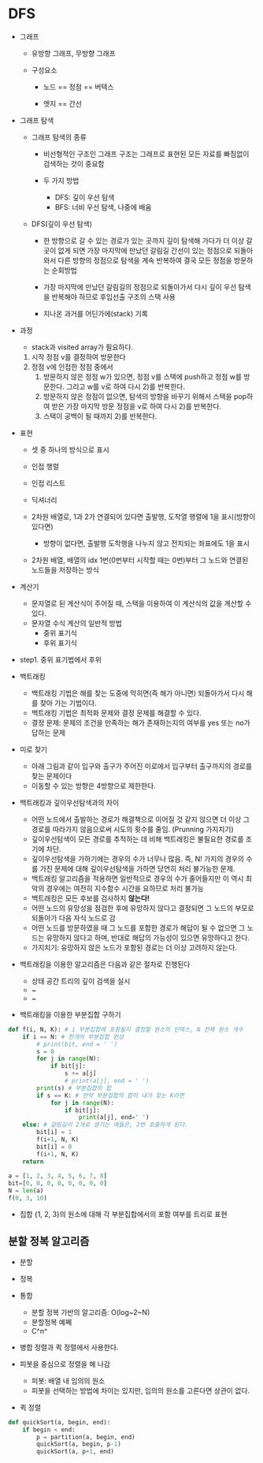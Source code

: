 # DFS



- 그래프

  	- 유방향 그래프, 무방향 그래프

   - 구성요소

     - 노드 == 정점 == 버텍스

     - 엣지 == 간선



- 그래프 탐색

  - 그래프 탐색의 종류

    - 비선형적인 구조인 그래프 구조는 그래프로 표현된 모든 자료를 빠짐없이 검색하는 것이 중요함

    - 두 가지 방법
      - DFS: 깊이 우선 탐색
      - BFS: 너비 우선 탐색, 나중에 배움

  - DFS(깊이 우선 탐색)

    - 한 방향으로 갈 수 있는 경로가 있는 곳까지 깊이 탐색해 가다가 더 이상 갈 곳이 없게 되면 가장 마지막에 만났던 갈림길 간선이 있는 정점으로 되돌아와서 다른 방향의 정점으로 탐색을 계속 반복하여 결국 모든 정점을 방문하는 순회방법

    - 가장 마지막에 만났던 갈림길의 정점으로 되돌아가서 다시 깊이 우선 탐색을 반복해야 하므로 후입선출 구조의 스택 사용

    - 지나온 과거를 어딘가에(stack) 기록

      

- 과정

  - stack과 visited array가 필요하다.

  1) 시작 정점 v를 결정하여 방문한다
  2) 정점 v에 인접한 정점 중에서
     1) 방문하지 않은 정점 w가 있으면, 정점 v를 스택에 push하고 정점 w를 방문한다. 그리고 w를 v로 하여 다시 2)를 반복한다.
     2) 방문하지 않은 정점이 없으면, 탐색의 방향을 바꾸기 위해서 스택을 pop하여 받은 가장 마지막 방문 정점을 v로 하여 다시 2)를 반복한다.
     3) 스택이 공백이 될 때까지 2)를 반복한다.

- 표현

  - 셋 중 하나의 방식으로 표시

  - 인접 행렬

  - 인접 리스트

  - 딕셔너리

  - 2차원 배열로, 1과 2가 연결되어 있다면 출발행, 도착열 행렬에 1을 표시(방향이 있다면)

    - 방향이 없다면, 출발행 도착행을 나누지 않고 전치되는 좌표에도 1을 표시

  - 2차원 배열, 배열의 idx 1번(0번부터 시작할 때는 0번)부터 그 노드와 연결된 노드들을 저장하는 방식

    

  

- 계산기

  - 문자열로 된 계산식이 주어질 때, 스택을 이용하여 이 계산식의 값을 계산할 수 있다.
  - 문자열 수식 계산의 일반적 방법
    - 중위 표기식
    - 후위 표기식

- step1. 중위 표기법에서 후위







- 백트래킹
  - 백트래킹 기법은 해를 찾는 도중에 막히면(즉 해가 아니면) 되돌아가서 다시 해를 찾아 가는 기법이다.
  - 백트래킹 기법은 최적화 문제와 결정 문제를 해결할 수 있다.
  - 결정 문제: 문제의 조건을 만족하는 해가 존재하는지의 여부를 yes 또는 no가 답하는 문제



- 미로 찾기
  - 아래 그림과 같이 입구와 출구가 주어진 미로에서 입구부터 출구까지의 경로를 찾는 문제이다
  - 이동할 수 있는 방향은 4방향으로 제한한다.



- 백트래킹과 깊이우선탐색과의 차이

  - 어떤 노드에서 출발하는 경로가 해결책으로 이어질 것 같지 않으면 더 이상 그 경로를 따라가지 않음으로써 시도의 횟수를 줄임. (Prunning 가지치기)
  - 깊이우선탐색이 모든 경로를 추적하는 데 비해 백트래킹은 불필요한 경로를 조기에 차단.
  - 깊이우선탐색을 가하기에는 경우의 수가 너무나 많음. 즉, N! 가지의 경우의 수를 가진 문제에 대해 깊이우선탐색을 가하면 당연히 처리 불가능한 문제.
  - 백트래킹 알고리즘을 적용하면 일반적으로 경우의 수가 줄어들지만 이 역시 최악의 경우에는 여전히 지수함수 시간을 요하므로 처리 불가능
  - 백트래킹은 모든 후보를 검사하지 **않는다!**
  - 어떤 노드의 유망성을 점검한 후에 유망하지 않다고 결정되면 그 노드의 부모로 되돌아가 다음 자식 노드로 감
  - 어떤 노드를 방문하였을 때 그 노드를 포함한 경로가 해답이 될 수 없으면 그 노드는 유망하지 않다고 하며, 반대로 해답의 가능성이 있으면 유망하다고 한다.
  - 가지치기: 유망하지 않은 노드가 포함된 경로는 더 이상 고려하지 않는다.

  

- 백트래킹을 이용한 알고리즘은 다음과 같은 절차로 진행된다

  - 상태 공간 트리의 깊이 검색을 실시
  - ~
  - ~

  

- 백트래킹을 이용한 부분집합 구하기

```python
def f(i, N, K): # i 부분집합에 포함될지 결정할 원소의 인덱스, N 전체 원소 개수
    if i == N: # 한개의 부분집합 완성
        # print(bit, end = ' ')
        s = 0
        for j in range(N):
            if bit[j]:
                s += a[j]
                # print(a[j], end = ' ')
        print(s) # 부분집합의 합
        if s == K: # 만약 부분집합의 합이 내가 찾는 K라면
            for j in range(N):
                if bit[j]:
                    print(a[j], end=' ')
    else: # 갈림길이 2개로 생기는 애들은, 2번 호출하게 된다.
        bit[i] = 1
        f(i+1, N, K)
        bit[i] = 0
    	f(i+1, N, K)
    return
    
a = [1, 2, 3, 4, 5, 6, 7, 8]
bit=[0, 0, 0, 0, 0, 0, 0, 0]
N = len(a)
f(0, 3, 10)
```



- 집합 {1, 2, 3}의 원소에 대해 각 부분집합에서의 포함 여부를 트리로 표현





## 분할 정복 알고리즘

- 분할

- 정복

- 통합
  - 분할 정복 가반의 알고리즘: O(log~2~N)
  - 분할정복 예쩨
  - C^n^

- 병합 정렬과 퀵 정렬에서 사용한다.



- 피봇을 중심으로 정렬을 해 나감
  - 피봇: 배열 내 임의의 원소
  - 피봇을 선택하는 방법에 차이는 있지만, 임의의 원소를 고른다면 상관이 없다.

- 퀵 정렬

```python
def quickSort(a, begin, end):
    if begin < end:
        p = partition(a, begin, end)
        quickSort(a, begin, p-1)
        quickSort(a, p+1, end)
```

